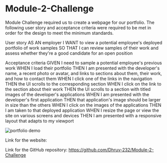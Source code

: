 # Module-2-Challenge
Module Challenge required us to create a webpage for our portfolio. The following user story and acceptance criteria were required to be met in order for the design to meet the minimum standards.

User story
AS AN employer
I WANT to view a potential employee's deployed portfolio of work samples
SO THAT I can review samples of their work and assess whether they're a good candidate for an open position

Acceptance criteria
GIVEN I need to sample a potential employee's previous work
WHEN I load their portfolio
THEN I am presented with the developer's name, a recent photo or avatar, and links to sections about them, their work, and how to contact them
WHEN I click one of the links in the navigation
THEN the UI scrolls to the corresponding section
WHEN I click on the link to the section about their work
THEN the UI scrolls to a section with titled images of the developer's applications
WHEN I am presented with the developer's first application
THEN that application's image should be larger in size than the others
WHEN I click on the images of the applications
THEN I am taken to that deployed application
WHEN I resize the page or view the site on various screens and devices
THEN I am presented with a responsive layout that adapts to my viewport

![portfolio demo](./assets/images/Screenshot(Challenge2).png)

Link for the website:


Link for the GitHub repository:
https://github.com/Dhruv-232/Module-2-Challenge
